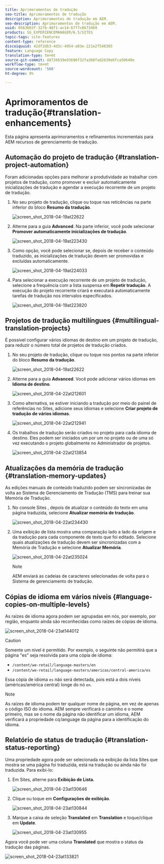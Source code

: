 ```yaml
---
title: Aprimoramentos de tradução
seo-title: Aprimoramentos de tradução
description: Aprimoramentos de tradução em AEM.
seo-description: Aprimoramentos de tradução em AEM.
uuid: 0563603f-327b-48f1-ac14-6777c06734b9
products: SG_EXPERIENCEMANAGER/6.5/SITES
topic-tags: site-features
content-type: reference
discoiquuid: 42df2db3-4d3c-4954-a03e-221e2f548305
feature: Language Copy
translation-type: tm+mt
source-git-commit: 48726639e93696f32fa368fad2630e6fca50640e
workflow-type: tm+mt
source-wordcount: '560'
ht-degree: 0%

---
```



# Aprimoramentos de tradução{#translation-enhancements}

Esta página apresenta aprimoramentos e refinamentos incrementais para AEM recursos de gerenciamento de tradução.

## Automação do projeto de tradução {#translation-project-automation}

Foram adicionadas opções para melhorar a produtividade ao trabalhar com projetos de tradução, como promover e excluir automaticamente inicializações de tradução e agendar a execução recorrente de um projeto de tradução.

1. No seu projeto de tradução, clique ou toque nas reticências na parte inferior do bloco **Resumo da tradução**.

   ![screen_shot_2018-04-19at22622](assets/screen_shot_2018-04-19at222622.jpg)

1. Alterne para a guia **Advanced**. Na parte inferior, você pode selecionar **Promover automaticamente inicializações de tradução**.

   ![screen_shot_2018-04-19at223430](assets/screen_shot_2018-04-19at223430.jpg)

1. Como opção, você pode selecionar se, depois de receber o conteúdo traduzido, as inicializações de tradução devem ser promovidas e excluídas automaticamente.

   ![screen_shot_2018-04-19at224033](assets/screen_shot_2018-04-19at224033.jpg)

1. Para selecionar a execução recorrente de um projeto de tradução, selecione a frequência com a lista suspensa em **Repetir tradução**. A execução do projeto recorrente criará e executará automaticamente tarefas de tradução nos intervalos especificados.

   ![screen_shot_2018-04-19at223820](assets/screen_shot_2018-04-19at223820.jpg)

## Projetos de tradução multilíngues {#multilingual-translation-projects}

É possível configurar vários idiomas de destino em um projeto de tradução, para reduzir o número total de projetos de tradução criados.

1. No seu projeto de tradução, clique ou toque nos pontos na parte inferior do bloco **Resumo da tradução**.

   ![screen_shot_2018-04-19at22622](assets/screen_shot_2018-04-19at222622.jpg)

1. Alterne para a guia **Advanced**. Você pode adicionar vários idiomas em **Idioma de destino**.

   ![screen_shot_2018-04-22at212601](assets/screen_shot_2018-04-22at212601.jpg)

1. Como alternativa, se estiver iniciando a tradução por meio do painel de referências no Sites, adicione seus idiomas e selecione **Criar projeto de tradução de vários idiomas**.

   ![screen_shot_2018-04-22at212941](assets/screen_shot_2018-04-22at212941.jpg)

1. Os trabalhos de tradução serão criados no projeto para cada idioma de destino. Eles podem ser iniciados um por um no projeto ou de uma só vez executando o projeto globalmente no Administrador de projetos.

   ![screen_shot_2018-04-22at213854](assets/screen_shot_2018-04-22at213854.jpg)

## Atualizações da memória de tradução {#translation-memory-updates}

As edições manuais de conteúdo traduzido podem ser sincronizadas de volta ao Sistema de Gerenciamento de Tradução (TMS) para treinar sua Memória de Tradução.

1. No console Sites , depois de atualizar o conteúdo do texto em uma página traduzida, selecione **Atualizar memória de tradução**.

   ![screen_shot_2018-04-22at234430](assets/screen_shot_2018-04-22at234430.jpg)

1. Uma exibição de lista mostra uma comparação lado a lado da origem e da tradução para cada componente de texto que foi editado. Selecione quais atualizações de tradução devem ser sincronizadas com a Memória de Tradução e selecione **Atualizar Memória**.

   ![screen_shot_2018-04-22at235024](assets/screen_shot_2018-04-22at235024.jpg)

   >[!NOTE]
   >
   >AEM enviará as cadeias de caracteres selecionadas de volta para o Sistema de gerenciamento de tradução.

## Cópias de idioma em vários níveis {#language-copies-on-multiple-levels}

As raízes de idioma agora podem ser agrupadas em nós, por exemplo, por região, enquanto ainda são reconhecidas como raízes de cópias de idioma.

![screen_shot_2018-04-23at144012](assets/screen_shot_2018-04-23at144012.jpg)

>[!CAUTION]
>
>Somente um nível é permitido. Por exemplo, o seguinte não permitirá que a página &quot;es&quot; seja resolvida para uma cópia de idioma:
>
>* `/content/we-retail/language-masters/en`
>* `/content/we-retail/language-masters/americas/central-america/es`

>
>
Essa cópia de idioma `es` não será detectada, pois está a dois níveis (américas/américa central) longe do nó `en`.

>[!NOTE]
>
>As raízes de idioma podem ter qualquer nome de página, em vez de apenas o código ISO do idioma. AEM sempre verificará o caminho e o nome primeiro, mas se o nome da página não identificar um idioma, AEM verificará a propriedade cq:language da página para a identificação do idioma.

## Relatório de status de tradução {#translation-status-reporting}

Uma propriedade agora pode ser selecionada na exibição da lista Sites que mostra se uma página foi traduzida, está na tradução ou ainda não foi traduzida. Para exibi-lo:

1. Em Sites, alterne para **Exibição de Lista.**

   ![screen_shot_2018-04-23at130646](assets/screen_shot_2018-04-23at130646.jpg)

1. Clique ou toque em **Configurações de exibição**.

   ![screen_shot_2018-04-23at130844](assets/screen_shot_2018-04-23at130844.jpg)

1. Marque a caixa de seleção **Translated** em **Translation** e toque/clique em **Update**.

   ![screen_shot_2018-04-23at130955](assets/screen_shot_2018-04-23at130955.jpg)

Agora você pode ver uma coluna **Translated** que mostra o status da tradução das páginas.

![screen_shot_2018-04-23at133821](assets/screen_shot_2018-04-23at133821.jpg)

